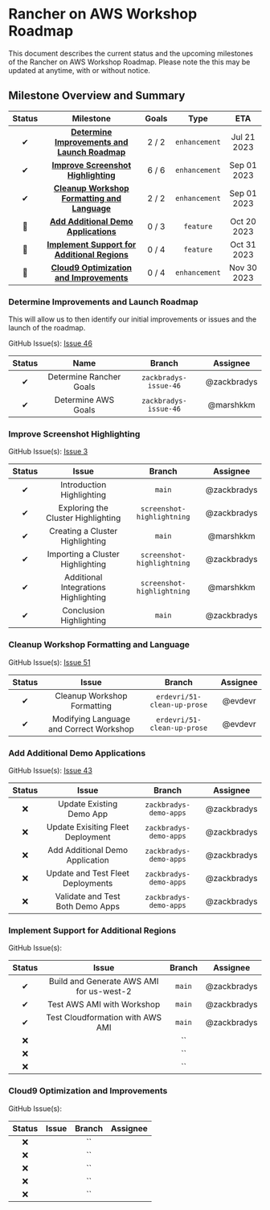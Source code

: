 # Rancher on AWS Workshop Roadmap

This document describes the current status and the upcoming milestones of the Rancher on AWS Workshop Roadmap. Please note the this may be updated at anytime, with or without notice.

## Milestone Overview and Summary

| Status |                                          Milestone                                          | Goals |     Type      |     ETA     |
| :----: | :-----------------------------------------------------------------------------------------: | :---: | :-----------: | :---------: |
|   ✔    | **[Determine Improvements and Launch Roadmap](#determine-improvements-and-launch-roadmap)** | 2 / 2 | `enhancement` | Jul 21 2023 |
|   ✔    |           **[Improve Screenshot Highlighting](#improve-screenshot-highlighting)**           | 6 / 6 | `enhancement` | Sep 01 2023 |
|   ✔    |  **[Cleanup Workshop Formatting and Language](#cleanup-workshop-formatting-and-language)**  | 2 / 2 | `enhancement` | Sep 01 2023 |
|   🚀   |          **[Add Additional Demo Applications](#add-additional-demo-applications)**          | 0 / 3 |   `feature`   | Oct 20 2023 |
|   🚀   |  **[Implement Support for Additional Regions](#implement-support-for-additional-regions)**  | 0 / 4 |   `feature`   | Oct 31 2023 |
|   🚀   |      **[Cloud9 Optimization and Improvements](#cloud9-optimization-and-improvements)**      | 0 / 4 | `enhancement` | Nov 30 2023 |

### Determine Improvements and Launch Roadmap

This will allow us to then identify our initial improvements or issues and the launch of the roadmap.

GitHub Issue(s): [Issue 46](https://github.com/aws-samples/rancher-on-aws-workshop/issues/46)

| Status |          Name           |        Branch         |  Assignee   |
| :----: | :---------------------: | :-------------------: | :---------: |
|   ✔    | Determine Rancher Goals | `zackbradys-issue-46` | @zackbradys |
|   ✔    |   Determine AWS Goals   | `zackbradys-issue-46` |  @marshkkm  |

### Improve Screenshot Highlighting

GitHub Issue(s): [Issue 3](https://github.com/aws-samples/rancher-on-aws-workshop/issues/3)

| Status |                Issue                 |           Branch           |  Assignee   |
| :----: | :----------------------------------: | :------------------------: | :---------: |
|   ✔    |      Introduction Highlighting       |           `main`           | @zackbradys |
|   ✔    |  Exploring the Cluster Highlighting  | `screenshot-highlightning` | @zackbradys |
|   ✔    |   Creating a Cluster Highlighting    |           `main`           |  @marshkkm  |
|   ✔    |   Importing a Cluster Highlighting   | `screenshot-highlightning` | @zackbradys |
|   ✔    | Additional Integrations Highlighting | `screenshot-highlightning` |  @marshkkm  |
|   ✔    |       Conclusion Highlighting        |           `main`           | @zackbradys |

### Cleanup Workshop Formatting and Language

GitHub Issue(s): [Issue 51](https://github.com/aws-samples/rancher-on-aws-workshop/issues/51)

| Status |                  Issue                  |           Branch            | Assignee |
| :----: | :-------------------------------------: | :-------------------------: | :------: |
|   ✔    |       Cleanup Workshop Formatting       | `erdevri/51-clean-up-prose` | @evdevr  |
|   ✔    | Modifying Language and Correct Workshop | `erdevri/51-clean-up-prose` | @evdevr  |

### Add Additional Demo Applications

GitHub Issue(s): [Issue 43](https://github.com/aws-samples/rancher-on-aws-workshop/issues/43)

| Status |               Issue               |         Branch         |  Assignee   |
| :----: | :-------------------------------: | :--------------------: | :---------: |
|   ❌   |     Update Existing Demo App      | `zackbradys-demo-apps` | @zackbradys |
|   ❌   | Update Exisiting Fleet Deployment | `zackbradys-demo-apps` | @zackbradys |
|   ❌   |  Add Additional Demo Application  | `zackbradys-demo-apps` | @zackbradys |
|   ❌   | Update and Test Fleet Deployments | `zackbradys-demo-apps` | @zackbradys |
|   ❌   | Validate and Test Both Demo Apps  | `zackbradys-demo-apps` | @zackbradys |

### Implement Support for Additional Regions

GitHub Issue(s):

| Status |                  Issue                   | Branch |  Assignee   |
| :----: | :--------------------------------------: | :----: | :---------: |
|   ✔    | Build and Generate AWS AMI for us-west-2 | `main` | @zackbradys |
|   ✔    |        Test AWS AMI with Workshop        | `main` | @zackbradys |
|   ✔    |     Test Cloudformation with AWS AMI     | `main` | @zackbradys |
|   ❌   |                                          |   ``   |             |
|   ❌   |                                          |   ``   |             |
|   ❌   |                                          |   ``   |             |

### Cloud9 Optimization and Improvements

GitHub Issue(s):

| Status | Issue | Branch | Assignee |
| :----: | :---: | :----: | :------: |
|   ❌   |       |   ``   |          |
|   ❌   |       |   ``   |          |
|   ❌   |       |   ``   |          |
|   ❌   |       |   ``   |          |
|   ❌   |       |   ``   |          |
